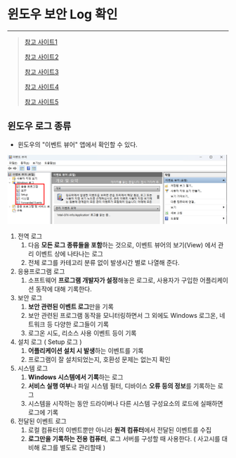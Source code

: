 # 윈도우 보안 Log 확인 

---

>[참고 사이트1](https://blog.naver.com/kdi0373/220524577856)
>
>[참고 사이트2](https://dys-r.tistory.com/221)
>
>[참고 사이트3](https://m.blog.naver.com/innerbus_co/220789904040)
>
>[참고 사이트4](http://blog.plura.io/%EC%9E%84%EC%8B%9C%EA%B8%80_tech-%EC%9C%88%EB%8F%84%EC%9A%B0-%EC%9D%B4%EB%B2%A4%ED%8A%B8-%EB%A1%9C%EA%B7%B8/)
>
>[참고 사이트5]()

## 윈도우 로그 종류 

- 윈도우의 "이벤트 뷰어" 앱에서 확인할 수 있다. 

<img src="./images/윈도우 로그 종류.png" width="500" >

1. 전역 로그
   1. 다음 **모든 로그 종류들을 포함**하는 것으로, 이벤트 뷰어의 보기(View) 에서 관리 이벤트 상에 나타나는 로그
   2. 전체 로그를 카테고리 분류 없이 발생시간 별로 나열해 준다. 
2. 응용프로그램 로그
   1. 소프트웨어 **프로그램 개발자가 설정**해놓은 로그로, 사용자가 구입한 어플리케이션 동작에 대해 기록한다. 
3. 보안 로그
   1. **보안 관련된 이벤트 로그**만을 기록
   2. 보안 관련된 프로그램 동작을 모니터링하면서 그 외에도 Windows 로그온, 네트워크 등 다양한 로그들이 기록 
   3. 로그온 시도, 리소스 사용 이벤트 등이 기록 
4. 설치 로그 ( Setup 로그 )
   1. **어플리케이션 설치 시 발생**하는 이벤트를 기록
   2. 프로그램이 잘 설치되었는지, 호환성 문제는 없는지 확인 
5. 시스템 로그
   1. **Windows 시스템에서 기록**하는 로그
   2. **서비스 실행 여부**나 파일 시스템 필터, 디바이스 **오류 등의 정보**를 기록하는 로그 
   3. 시스템을 시작하는 동안 드라이버나 다른 시스템 구성요소의 로드에 실패하면 로그에 기록 
6. 전달된 이벤트 로그 
   1. 로컬 컴퓨터의 이벤트뿐만 아니라 **원격 컴퓨터**에서 전달된 이벤트를 수집 
   2. **로그만을 기록하는 전용 컴퓨터**, 로그 서버를 구성할 때 사용한다. ( 사고시를 대비해 로그를 별도로 관리할때 )

